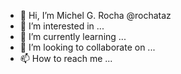 - 👋 Hi, I’m Michel G. Rocha @rochataz
- 👀 I’m interested in ...
- 🌱 I’m currently learning ...
- 💞️ I’m looking to collaborate on ...
- 📫 How to reach me ...

<!---
rochataz/rochataz is a ✨ special ✨ repository because its `README.md` (this file) appears on your GitHub profile.
You can click the Preview link to take a look at your changes.
--->
